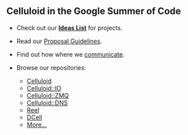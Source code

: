 ## Celluloid in the Google Summer of Code

* Check out our **[Ideas List](https://github.com/celluloid/GSoC/wiki/Ideas-List)** for projects.

* Read our [Proposal Guidelines](https://github.com/celluloid/GSoC/blob/master/proposals_guidelines.md).

* Find out how where we [communicate](https://github.com/celluloid/GSoC/wiki/Communication).

* Browse our repositories:
  * [Celluloid][1]
  * [Celluloid::IO][2]
  * [Celluloid::ZMQ][3]
  * [Celluloid::DNS][4]
  * [Reel][5]
  * [DCell][6]
  * [More...](https://github.com/celluloid)




[1]: https://github.com/celluloid/celluloid
[2]: https://github.com/celluloid/celluloid-io
[3]: https://github.com/celluloid/celluloid-zmq
[4]: https://github.com/celluloid/celluloid-dns
[5]: https://github.com/celluloid/reel
[6]: https://github.com/celluloid/dcell
[7]: https://github.com/celluloid
